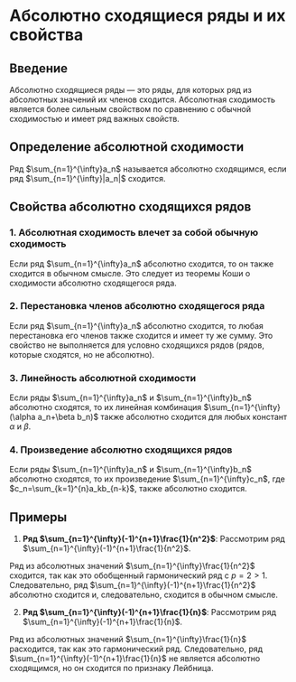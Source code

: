 # Абсолютно сходящиеся ряды и их свойства

## Введение

Абсолютно сходящиеся ряды — это ряды, для которых ряд из абсолютных значений их членов сходится. Абсолютная сходимость является более сильным свойством по сравнению с обычной сходимостью и имеет ряд важных свойств.

## Определение абсолютной сходимости

Ряд $\sum_{n=1}^{\infty}a_n$ называется абсолютно сходящимся, если ряд $\sum_{n=1}^{\infty}|a_n|$ сходится.

## Свойства абсолютно сходящихся рядов

### 1. Абсолютная сходимость влечет за собой обычную сходимость

Если ряд $\sum_{n=1}^{\infty}a_n$ абсолютно сходится, то он также сходится в обычном смысле. Это следует из теоремы Коши о сходимости абсолютно сходящегося ряда.

### 2. Перестановка членов абсолютно сходящегося ряда

Если ряд $\sum_{n=1}^{\infty}a_n$ абсолютно сходится, то любая перестановка его членов также сходится и имеет ту же сумму. Это свойство не выполняется для условно сходящихся рядов (рядов, которые сходятся, но не абсолютно).

### 3. Линейность абсолютной сходимости

Если ряды $\sum_{n=1}^{\infty}a_n$ и $\sum_{n=1}^{\infty}b_n$ абсолютно сходятся, то их линейная комбинация $\sum_{n=1}^{\infty}(\alpha a_n+\beta b_n)$ также абсолютно сходится для любых констант $\alpha$ и $\beta$.

### 4. Произведение абсолютно сходящихся рядов

Если ряды $\sum_{n=1}^{\infty}a_n$ и $\sum_{n=1}^{\infty}b_n$ абсолютно сходятся, то их произведение $\sum_{n=1}^{\infty}c_n$, где $c_n=\sum_{k=1}^{n}a_kb_{n-k}$, также абсолютно сходится.

## Примеры

1. **Ряд $\sum_{n=1}^{\infty}(-1)^{n+1}\frac{1}{n^2}$**:
Рассмотрим ряд $\sum_{n=1}^{\infty}(-1)^{n+1}\frac{1}{n^2}$.

Ряд из абсолютных значений $\sum_{n=1}^{\infty}\frac{1}{n^2}$ сходится, так как это обобщенный гармонический ряд с $p=2>1$. Следовательно, ряд $\sum_{n=1}^{\infty}(-1)^{n+1}\frac{1}{n^2}$ абсолютно сходится и, следовательно, сходится в обычном смысле.

2. **Ряд $\sum_{n=1}^{\infty}(-1)^{n+1}\frac{1}{n}$**:
Рассмотрим ряд $\sum_{n=1}^{\infty}(-1)^{n+1}\frac{1}{n}$.

Ряд из абсолютных значений $\sum_{n=1}^{\infty}\frac{1}{n}$ расходится, так как это гармонический ряд. Следовательно, ряд $\sum_{n=1}^{\infty}(-1)^{n+1}\frac{1}{n}$ не является абсолютно сходящимся, но он сходится по признаку Лейбница.
